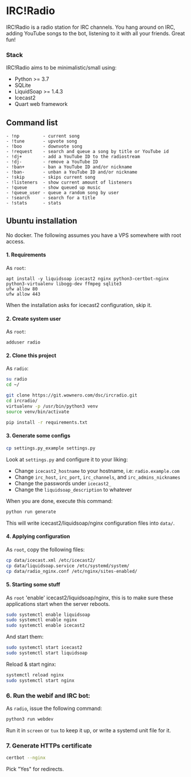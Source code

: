# IRC!Radio

IRC!Radio is a radio station for IRC channels. You hang around
on IRC, adding YouTube songs to the bot, listening to it with
all your friends. Great fun!

### Stack

IRC!Radio aims to be minimalistic/small using:

- Python >= 3.7
- SQLite
- LiquidSoap >= 1.4.3
- Icecast2
- Quart web framework

## Command list

```text
- !np         - current song
- !tune       - upvote song
- !boo        - downvote song
- !request    - search and queue a song by title or YouTube id
- !dj+        - add a YouTube ID to the radiostream
- !dj-        - remove a YouTube ID
- !ban+       - ban a YouTube ID and/or nickname
- !ban-       - unban a YouTube ID and/or nickname
- !skip       - skips current song
- !listeners  - show current amount of listeners
- !queue      - show queued up music
- !queue_user - queue a random song by user
- !search     - search for a title
- !stats      - stats
```

## Ubuntu installation

No docker. The following assumes you have a VPS somewhere with root access.

#### 1. Requirements

As `root`:

```
apt install -y liquidsoap icecast2 nginx python3-certbot-nginx python3-virtualenv libogg-dev ffmpeg sqlite3
ufw allow 80
ufw allow 443
```

When the installation asks for icecast2 configuration, skip it.

#### 2. Create system user

As `root`:

```text
adduser radio
```

#### 2. Clone this project

As `radio`:

```bash
su radio
cd ~/

git clone https://git.wownero.com/dsc/ircradio.git
cd ircradio/
virtualenv -p /usr/bin/python3 venv
source venv/bin/activate

pip install -r requirements.txt
```

#### 3. Generate some configs

```bash
cp settings.py_example settings.py
```

Look at `settings.py` and configure it to your liking:

- Change `icecast2_hostname` to your hostname, i.e: `radio.example.com`
- Change `irc_host`, `irc_port`, `irc_channels`, and `irc_admins_nicknames`
- Change the passwords under `icecast2_`
- Change the `liquidsoap_description` to whatever

When you are done, execute this command:

```bash
python run generate
```

This will write icecast2/liquidsoap/nginx configuration files into `data/`.

#### 4. Applying configuration

As `root`, copy the following files:

```bash
cp data/icecast.xml /etc/icecast2/
cp data/liquidsoap.service /etc/systemd/system/
cp data/radio_nginx.conf /etc/nginx/sites-enabled/
```

#### 5. Starting some stuff

As `root` 'enable' icecast2/liquidsoap/nginx, this is to
make sure these applications start when the server reboots.

```bash
sudo systemctl enable liquidsoap
sudo systemctl enable nginx
sudo systemctl enable icecast2
```

And start them:

```bash
sudo systemctl start icecast2
sudo systemctl start liquidsoap
```

Reload & start nginx:

```bash
systemctl reload nginx
sudo systemctl start nginx
```

### 6. Run the webif and IRC bot:

As `radio`, issue the following command:

```bash
python3 run webdev
```

Run it in `screen` or `tux` to keep it up, or write a systemd unit file for it.

### 7. Generate HTTPs certificate

```bash
certbot --nginx
```

Pick "Yes" for redirects.
